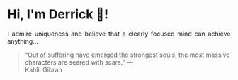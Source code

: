 # Hi, I'm Derrick 👋!
<p align="justify">I admire uniqueness and believe that a clearly focused mind can achieve anything...</p> 
<!-- #quote-start -->
<blockquote>&ldquo;Out of suffering have emerged the strongest souls; the most massive characters are seared with scars.&rdquo; &mdash; <footer>Kahlil Gibran</footer></blockquote>
<!-- #quote-end -->
